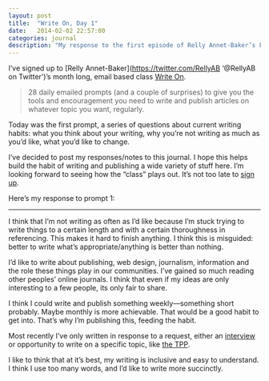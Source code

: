 ```yaml
---
layout: post
title:  "Write On, Day 1"
date:   2014-02-02 22:57:00
categories: journal
description: "My response to the first episode of Relly Annet-Baker’s February writing class, Write On."
---
```


I’ve signed up to [Relly Annet-Baker](https://twitter.com/RellyAB ‘@RellyAB on Twitter’)’s month long, email based class [Write On](http://rel.ly/writeon/). 

> 28 daily emailed prompts (and a couple of surprises) to give you the tools and encouragement you need to write and publish articles on whatever topic you want, regularly.

Today was the first prompt, a series of questions about current writing habits: what you think about your writing, why you’re not writing as much as you’d like, what you’d like to change.

I’ve decided to post my responses/notes to this journal. I hope this helps build the habit of writing and publishing a wide variety of stuff here. I’m looking forward to seeing how the “class” plays out. It’s not too late to [sign up](http://rel.ly/writeon/).

Here’s my response to prompt 1:

* * *

I think that I’m not writing as often as I’d like because I’m stuck trying to write things to a certain length and with a certain thoroughness in referencing. This makes it hard to finish anything. I think this is misguided: better to write what’s appropriate/anything is better than nothing.

I’d like to write about publishing, web design, journalism, information and the role these things play in our communities. I’ve gained so much reading other peoples’ online journals. I think that even if my ideas are only interesting to a few people, its only fair to share.

I think I could write and publish something weekly—something short probably. Maybe monthly is more achievable. That would be a good habit to get into. That’s why I’m publishing this, feeding the habit.

Most recently I’ve only written in response to a request, either an [interview](http://equivalentideas.com/journal/subcompact-detentionlogs/) or opportunity to write on a specific topic, like [the TPP](http://equivalentideas.com/journal/tpp-against-a-narrowing-circle/).

I like to think that at it’s best, my writing is inclusive and easy to understand. I think I use too many words, and I’d like to write more succinctly.